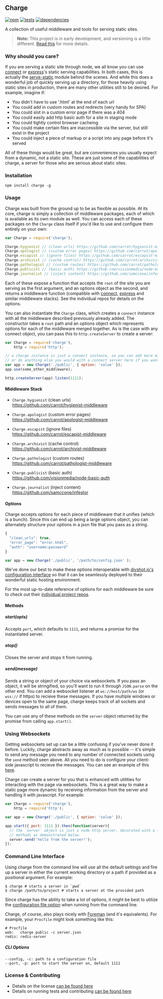 Charge
------

[![npm](http://img.shields.io/npm/v/charge.svg?style=flat)](https://badge.fury.io/js/charge) [![tests](http://img.shields.io/travis/carrot/charge/master.svg?style=flat)](https://travis-ci.org/carrot/charge) [![dependencies](http://img.shields.io/gemnasium/carrot/charge.svg?style=flat)](https://david-dm.org/carrot/charge)

A collection of useful middleware and tools for serving static sites.

> **Note:** This project is in early development, and versioning is a little different. [Read this](http://markup.im/#q4_cRZ1Q) for more details.

### Why should you care?

If you are serving a static site through node, we all know you can use [connect]() or [express]()'s static serving capabilities. In both cases, this is actually the [serve-static]() module behind the scenes. And while this does a wonderful job of quickly serving up a directory, for those heavily using static sites in production, there are many other utilities still to be desired. For example, imagine if:

- You didn't have to use '.html' at the end of each url
- You could add in custom routes and redirects (very handy for SPA)
- You could slot in a custom error page if there was a 404
- You could easily add http basic auth for a site in staging mode
- You could tightly control browser cacheing
- You could make certain files are inaccessible via the server, but still exist in the project
- You could inject a piece of markup or a script into any page before it's served

All of these things would be great, but are conveniences you usually expect from a dynamic, not a static site. These are just some of the capabilities of charge, a server for those who are serious about static sites.

### Installation

`npm install charge -g`

### Usage

Charge was built from the ground up to be as flexible as possible. At its core, charge is simply a collection of middleware packages, each of which is available as its own module as well. You can access each of these packages on the `Charge` class itself if you'd like to use and configure them entirely on your own:

```js
var Charge = require('charge');

Charge.hygienist // (clean urls) https://github.com/carrot/hygienist-middleware
Charge.apologist // (custom error pages) https://github.com/carrot/apologist-middleware
Charge.escapist // (ignore files) https://github.com/carrot/escapist-middleware
Charge.archivist // (cache control) https://github.com/carrot/archivist-middleware
Charge.pathologist // (custom routes) https://github.com/carrot/pathologist-middleware
Charge.publicist // (basic auth) https://github.com/visionmedia/node-basic-auth
Charge.journalist // (inject content) https://github.com/samccone/infestor
```

Each of these expose a function that accepts the `root` of the site you are serving as the first argument, and an options object as the second, and returns a middleware function (compatible with [connect](http://www.senchalabs.org/connect/), [express](http://expressjs.com/4x/api.html#middleware) and similar middleware stacks). See the individual repos for details on the options.

You can also instantiate the `Charge` class, which creates a `connect` instance with all the middleware described previously already added. The constructor takes a `root` path and an options object which represents options for each of the middleware merged together. As is the case with any connect object, you can pass this to `http.createServer` to create a server:

```js
var Charge = require('charge'),
    http = require('http');

// a charge instance is just a connect instance, so you can add more middleware
// or do anything else you would with a connect server here if you want
var app = new Charge('./public', { option: 'value' });
app.use(some_other_middleware);

http.createServer(app).listen(1111);
```

#### Middleware Stack

- `Charge.hygienist` (clean urls)  
https://github.com/carrot/hygienist-middleware

- `Charge.apologist` (custom error pages)   https://github.com/carrot/apologist-middleware

- `Charge.escapist` (ignore files)  
https://github.com/carrot/escapist-middleware

- `Charge.archivist` (cache control)  
https://github.com/carrot/archivist-middleware

- `Charge.pathologist` (custom routes)  
https://github.com/carrot/pathologist-middleware

- `Charge.publicist` (basic auth)  
https://github.com/visionmedia/node-basic-auth

- `Charge.journalist` (inject content)  
https://github.com/samccone/infestor


#### Options

Charge accepts options for each piece of middleware that it unifies (which is a bunch). Since this can end up being a large options object, you can alternately structure your options in a json file that you pass as a string.

```js
{
  "clean_urls": true,
  "error_page": "error.html",
  "auth": "username:password"
}
```

```js
var app = new Charge('./public', '/path/to/config.json' );
```

We've done our best to make these options interoperable with [divshot.io's configuration interface](http://docs.divshot.com/guides/configuration) so that it can be seamlessly deployed to their wonderful static hosting environment.

For the most up-to-date reference of options for each middleware be sure to check out their [individual project repos](#middleware-stack).

#### Methods

##### start(opts)
Accepts `port`, which defaults to `1111`, and returns a promise for the instantiated server.

##### stop()
Closes the server and stops it from running.

##### send(message)
Sends a string or object of your choice via websockets. If you pass an object, it will be stringified, so you'll want to run it through `JSON.parse` on the other end. You can add a websocket listener at `ws://host/path/ws` (or `wss://` if https) to recieve these messages. If you have multiple windows or devices open to the same page, charge keeps track of all sockets and sends messages to all of them.

You can use any of these methods on the `server` object returned by the promise from calling `app.start()`.

### Using Websockets

Getting websockets set up can be a little confusing if you've never done it before. Luckily, charge abstracts away as much as is possible -- it's simple to send any message you need to any number of connected sockets using the `send` method seen above. All you need to do is configure your client-side javascript to recieve the messages. You can see an example of this [here](#).

Charge can create a server for you that is enhanced with utilities for interacting with the page via websockets. This is a great way to make a static page more dynamic by receiving information from the server and handling it with javascript. For example:

```js
var Charge = require('charge'),
    http = require('http');

var app = new Charge('./public', { option: 'value' });

app.start({ port: 1111 }).then(function(server){
  // the `server` object is just a node http server, decorated with a few extra
  // methods as demonstrated below
  server.send('hello from the server!');
});
```

### Command Line Interface

Using charge from the command line will use all the default settings and fire up a server in either the current working directory or a path if provided as a positional argument. For example:

```
$ charge # starts a server in `pwd`
$ charge /path/to/project # starts a server at the provided path
```

Since charge has the ability to take a lot of options, it might be best to utilize the [configuration file option](#options) when running from the command line.

Charge, of course, also plays nicely with [Foreman](https://github.com/ddollar/foreman) (and it's equivalents). For example, your `Procfile` might look something like this:

```
# Procfile
web:   charge public -c server.json
redis: redis-server
```

##### CLI Options

```
--config, -c: path to a configuration file
--port, -p: port to start the server on, default 1111
```

### License & Contributing

- Details on the license [can be found here](LICENSE.md)
- Details on running tests and contributing [can be found here](contributing.md)
